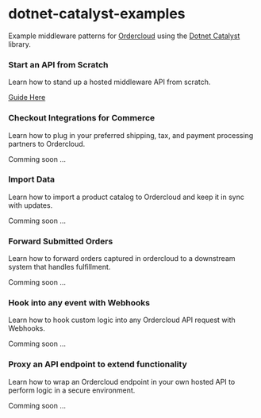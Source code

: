 # dotnet-catalyst-examples
Example middleware patterns for [Ordercloud](https://ordercloud.io/) using the [Dotnet Catalyst](https://github.com/ordercloud-api/ordercloud-dotnet-catalyst) library. 

### Start an API from Scratch

Learn how to stand up a hosted middleware API from scratch.

[Guide Here](./Guides/SetupApi.md)

### Checkout Integrations for Commerce 
 
Learn how to plug in your preferred shipping, tax, and payment processing partners to Ordercloud.

Comming soon ... 

### Import Data

Learn how to import a product catalog to Ordercloud and keep it in sync with updates.

Comming soon ...

### Forward Submitted Orders 

Learn how to forward orders captured in ordercloud to a downstream system that handles fulfillment.

Comming soon ...

### Hook into any event with Webhooks 

Learn how to hook custom logic into any Ordercloud API request with Webhooks.

Comming soon ...

### Proxy an API endpoint to extend functionality

Learn how to wrap an Ordercloud endpoint in your own hosted API to perform logic in a secure environment. 

Comming soon ...
